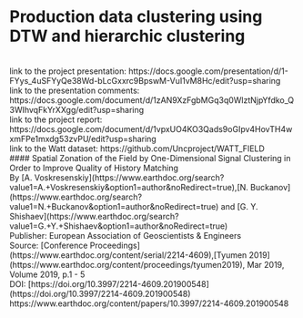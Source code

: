 # Production data clustering using DTW and hierarchic clustering

<br>
link to the project presentation: https://docs.google.com/presentation/d/1-FYys_4uSFYyQe38Wd-bLcGxxrc9BpswM-VuI1vM8Hc/edit?usp=sharing

<br>
link to the presentation comments: https://docs.google.com/document/d/1zAN9XzFgbMGq3q0WlztNjpYfdko_Q3WIhvqFkYrXXgg/edit?usp=sharing
<br>
link to the project report: https://docs.google.com/document/d/1vpxUO4KO3Qads9oGIpv4HovTH4wxmFPe1mxdg53zvPU/edit?usp=sharing

<br>
link to the Watt dataset:  https://github.com/Uncproject/WATT_FIELD
<br>
#### Spatial Zonation of the Field by One-Dimensional Signal Clustering in Order to Improve Quality of History Matching
<br>
By [A. Voskresenskiy](https://www.earthdoc.org/search?value1=A.+Voskresenskiy&option1=author&noRedirect=true),[N. Buckanov](https://www.earthdoc.org/search?value1=N.+Buckanov&option1=author&noRedirect=true) and [G. Y. Shishaev](https://www.earthdoc.org/search?value1=G.+Y.+Shishaev&option1=author&noRedirect=true)
<br>
Publisher: European Association of Geoscientists & Engineers
<br>
Source: [Conference Proceedings](https://www.earthdoc.org/content/serial/2214-4609),[Tyumen 2019](https://www.earthdoc.org/content/proceedings/tyumen2019), Mar 2019, Volume 2019, p.1 - 5
<br>
DOI: [https://doi.org/10.3997/2214-4609.201900548](https://doi.org/10.3997/2214-4609.201900548)
<br>
https://www.earthdoc.org/content/papers/10.3997/2214-4609.201900548
